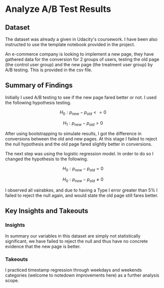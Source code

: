 # Analyze A/B Test Results
## Dataset
The dataset was already a given in Udacity's coursework. I have been also instructed to use the template notebook provided in the project. 

An e-commerce company is looking to implement a new page, they have gathered data for the conversion for 2 groups of users, testing the old page (the control user group) and the new page (the treatment user group) by A/B testing. This is provided in the csv file.
## Summary of Findings
Initially I used A/B testing to see if the new page fared better or not. I used the following hypothesis testing.

$$H_0: p_{new} - p_{old} <= 0$$ 

$$H_1: p_{new} - p_{old} > 0$$

After using bootstrapping to simulate results, I got the difference in conversions between the old and new pages. At this stage I failed to reject the null hypothesis and the old page fared slightly better in conversions.

The next step was using the logistic regression model. In order to do so I changed the hypothesis to the following.

$$H_0: p_{new} - p_{old} = 0$$

$$H_0: p_{new} - p_{old} \neq 0$$

I observed all vairabkes, and due to having a Type I error greater than 5% I failed to reject the null again, and would state the old page still fares better.
## Key Insights and Takeouts
### Insights
In summary our variables in this dataset are simply not statistically significant, we have failed to reject the null and thus have no concrete evidence that the new page is better.
### Takeouts
I practiced timestamp regression through weekdays and weekends categories (welcome to notedown improvements here) as a further analysis scope.
